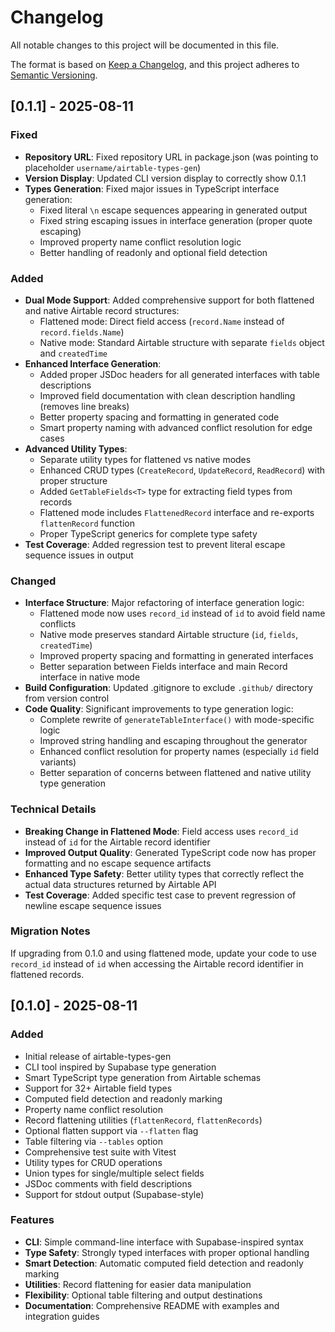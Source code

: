 # Changelog

All notable changes to this project will be documented in this file.

The format is based on [Keep a Changelog](https://keepachangelog.com/en/1.0.0/),
and this project adheres to [Semantic Versioning](https://semver.org/spec/v2.0.0.html).

## [0.1.1] - 2025-08-11

### Fixed

- **Repository URL**: Fixed repository URL in package.json (was pointing to placeholder `username/airtable-types-gen`)
- **Version Display**: Updated CLI version display to correctly show 0.1.1
- **Types Generation**: Fixed major issues in TypeScript interface generation:
  - Fixed literal `\n` escape sequences appearing in generated output
  - Fixed string escaping issues in interface generation (proper quote escaping)
  - Improved property name conflict resolution logic
  - Better handling of readonly and optional field detection

### Added

- **Dual Mode Support**: Added comprehensive support for both flattened and native Airtable record structures:
  - Flattened mode: Direct field access (`record.Name` instead of `record.fields.Name`) 
  - Native mode: Standard Airtable structure with separate `fields` object and `createdTime`
- **Enhanced Interface Generation**: 
  - Added proper JSDoc headers for all generated interfaces with table descriptions
  - Improved field documentation with clean description handling (removes line breaks)
  - Better property spacing and formatting in generated code
  - Smart property naming with advanced conflict resolution for edge cases
- **Advanced Utility Types**:
  - Separate utility types for flattened vs native modes
  - Enhanced CRUD types (`CreateRecord`, `UpdateRecord`, `ReadRecord`) with proper structure
  - Added `GetTableFields<T>` type for extracting field types from records
  - Flattened mode includes `FlattenedRecord` interface and re-exports `flattenRecord` function
  - Proper TypeScript generics for complete type safety
- **Test Coverage**: Added regression test to prevent literal escape sequence issues in output

### Changed

- **Interface Structure**: Major refactoring of interface generation logic:
  - Flattened mode now uses `record_id` instead of `id` to avoid field name conflicts
  - Native mode preserves standard Airtable structure (`id`, `fields`, `createdTime`)
  - Improved property spacing and formatting in generated interfaces
  - Better separation between Fields interface and main Record interface in native mode
- **Build Configuration**: Updated .gitignore to exclude `.github/` directory from version control
- **Code Quality**: Significant improvements to type generation logic:
  - Complete rewrite of `generateTableInterface()` with mode-specific logic
  - Improved string handling and escaping throughout the generator
  - Enhanced conflict resolution for property names (especially `id` field variants)
  - Better separation of concerns between flattened and native utility type generation

### Technical Details

- **Breaking Change in Flattened Mode**: Field access uses `record_id` instead of `id` for the Airtable record identifier
- **Improved Output Quality**: Generated TypeScript code now has proper formatting and no escape sequence artifacts
- **Enhanced Type Safety**: Better utility types that correctly reflect the actual data structures returned by Airtable API
- **Test Coverage**: Added specific test case to prevent regression of newline escape sequence issues

### Migration Notes

If upgrading from 0.1.0 and using flattened mode, update your code to use `record_id` instead of `id` when accessing the Airtable record identifier in flattened records.

## [0.1.0] - 2025-08-11

### Added

- Initial release of airtable-types-gen
- CLI tool inspired by Supabase type generation
- Smart TypeScript type generation from Airtable schemas
- Support for 32+ Airtable field types
- Computed field detection and readonly marking
- Property name conflict resolution
- Record flattening utilities (`flattenRecord`, `flattenRecords`)
- Optional flatten support via `--flatten` flag
- Table filtering via `--tables` option
- Comprehensive test suite with Vitest
- Utility types for CRUD operations
- Union types for single/multiple select fields
- JSDoc comments with field descriptions
- Support for stdout output (Supabase-style)

### Features

- **CLI**: Simple command-line interface with Supabase-inspired syntax
- **Type Safety**: Strongly typed interfaces with proper optional handling
- **Smart Detection**: Automatic computed field detection and readonly marking
- **Utilities**: Record flattening for easier data manipulation
- **Flexibility**: Optional table filtering and output destinations
- **Documentation**: Comprehensive README with examples and integration guides
